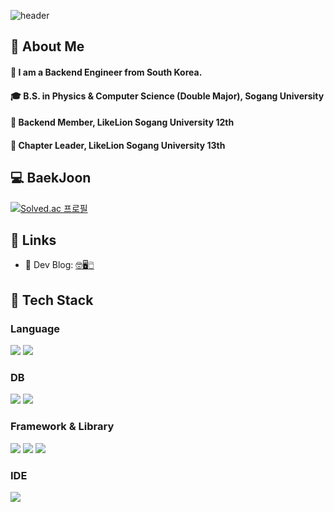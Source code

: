 
<!-- [![Solved.ac Profile](http://mazassumnida.wtf/api/generate_badge?boj=yunye1204)](https://solved.ac/yunye1204)  -->
<div>
  
  <!--Header-->
  ![header](https://capsule-render.vercel.app/api?type=waving&color=gradient&height=300&section=header&text=YEEUN's%20GITHUB%20%20%F0%9F%A4%97)
  
</div>

<div>
  <!--Body-->
  
  ## 👀 About Me
  #### :raising_hand: I am a Backend Engineer from South Korea.<br/>
  #### :mortar_board:  B.S. in Physics & Computer Science (Double Major), Sogang University
  #### 🦁 Backend Member, LikeLion Sogang University 12th<br/>
  #### 🦁 Chapter Leader, LikeLion Sogang University 13th

## 💻 BaekJoon
[![Solved.ac
프로필](http://mazassumnida.wtf/api/generate_badge?boj=yunye1204)](https://solved.ac/yunye1204)
## 🔗 Links
- 📝 Dev Blog: [🤓🖥️🖱️](https://yy-e-124.tistory.com/)
  <br/>
  
 ## 🧱 Tech Stack

### Language
<!-- Python -->
<img src="https://img.shields.io/badge/python-3776AB?style=for-the-badge&logo=python&logoColor=white">
<!-- Java -->
<img src="https://img.shields.io/badge/java-007396?style=for-the-badge&logo=java&logoColor=white"> 


### DB
<img src="https://img.shields.io/badge/postgresql-%23336791.svg?&style=for-the-badge&logo=postgresql&logoColor=white" />
<img src="https://img.shields.io/badge/mysql-%234479A1.svg?&style=for-the-badge&logo=mysql&logoColor=white" />
 

### Framework & Library
<!-- Django -->
 <img src="https://img.shields.io/badge/django-092E20?style=for-the-badge&logo=django&logoColor=white">
<!-- Spring -->
  <img src="https://img.shields.io/badge/spring-6DB33F?style=for-the-badge&logo=spring&logoColor=white"> 
  <img src="https://img.shields.io/badge/springboot-6DB33F?style=for-the-badge&logo=springboot&logoColor=white">

### IDE
  <img src="https://img.shields.io/badge/intellij%20idea-%23000000.svg?&style=for-the-badge&logo=intellij%20idea&logoColor=white" />

  

  
  <br/>
  <br/>
  


</a>
  
</div>

